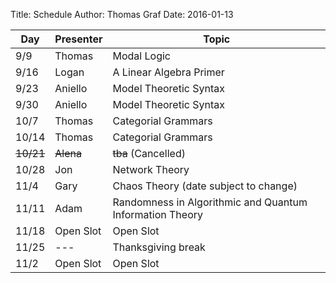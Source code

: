 Title: Schedule
Author: Thomas Graf
Date: 2016-01-13


| Day   | Presenter          | Topic                                                  |
|-------|--------------------|--------------------------------------------------------|
| 9/9   | Thomas             | Modal Logic                                            |
| 9/16  | Logan              | A Linear Algebra Primer                                |
| 9/23  | Aniello            | Model Theoretic Syntax                                 |
| 9/30  | Aniello            | Model Theoretic Syntax                                 |
| 10/7  | Thomas             | Categorial Grammars                                    |
| 10/14 | Thomas             | Categorial Grammars                                    |
| <del>10/21</del> | <del>Alena</del>   | <del>tba</del>     (Cancelled)              |
| 10/28 | Jon                | Network Theory                                         |
| 11/4  | Gary               | Chaos Theory (date subject to change)                  |
| 11/11 | Adam               | Randomness in Algorithmic and Quantum Information Theory   |
| 11/18 | Open Slot          | Open Slot                                              |
| 11/25 | ---                | Thanksgiving break                                     |
| 11/2  | Open Slot          | Open Slot                                              |
